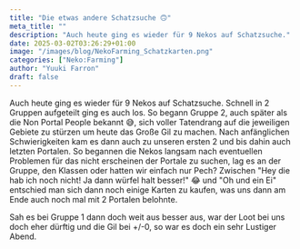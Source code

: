 ```yaml
---
title: "Die etwas andere Schatzsuche 🙃"
meta_title: ""
description: "Auch heute ging es wieder für 9 Nekos auf Schatzsuche."
date: 2025-03-02T03:26:29+01:00
image: "/images/blog/NekoFarming_Schatzkarten.png"
categories: ["Neko:Farming"]
author: "Yuuki Farron"
draft: false
---
```


Auch heute ging es wieder für 9 Nekos auf Schatzsuche. Schnell in 2 Gruppen aufgeteilt ging es auch los. So begann Gruppe 2, auch später als die Non Portal People bekannt 😅, sich voller Tatendrang auf die jeweiligen Gebiete zu stürzen um heute das Große Gil zu machen. Nach anfänglichen Schwierigkeiten kam es dann auch zu unseren ersten 2 und bis dahin auch letzten Portalen. So begannen die Nekos langsam nach eventuellen Problemen für das nicht erscheinen der Portale zu suchen, lag es an der Gruppe, den Klassen oder hatten wir einfach nur Pech? Zwischen "Hey die hab ich noch nicht! Ja dann würfel halt besser!" 😂 und "Oh und ein Ei" entschied man sich dann noch einige Karten zu kaufen, was uns dann am Ende auch noch mal mit 2 Portalen belohnte.

Sah es bei Gruppe 1 dann doch weit aus besser aus, war der Loot bei uns doch eher dürftig und die Gil bei +/-0, so war es doch ein sehr Lustiger Abend.
